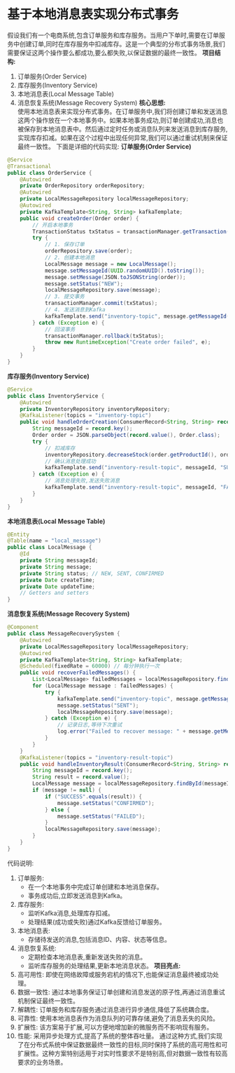 # 基于本地消息表实现分布式事务
<font style="color:rgba(0, 0, 0, 0.82);">假设我们有一个电商系统,包含订单服务和库存服务。当用户下单时,需要在订单服务中创建订单,同时在库存服务中扣减库存。这是一个典型的分布式事务场景,我们需要保证这两个操作要么都成功,要么都失败,以保证数据的最终一致性。</font>
**<font style="color:rgba(0, 0, 0, 0.82);">项目结构:</font>**
1. <font style="color:rgba(0, 0, 0, 0.82);">订单服务(Order Service)</font>
2. <font style="color:rgba(0, 0, 0, 0.82);">库存服务(Inventory Service)</font>
3. <font style="color:rgba(0, 0, 0, 0.82);">本地消息表(Local Message Table)</font>
4. <font style="color:rgba(0, 0, 0, 0.82);">消息恢复系统(Message Recovery System)</font>
**<font style="color:rgba(0, 0, 0, 0.82);">核心思想:</font>**<font style="color:rgba(0, 0, 0, 0.82);">  
</font><font style="color:rgba(0, 0, 0, 0.82);">使用本地消息表来实现分布式事务。在订单服务中,我们将创建订单和发送消息这两个操作放在一个本地事务中。如果本地事务成功,则订单创建成功,消息也被保存到本地消息表中。然后通过定时任务或消息队列来发送消息到库存服务,实现库存扣减。如果在这个过程中出现任何异常,我们可以通过重试机制来保证最终一致性。</font>
<font style="color:rgba(0, 0, 0, 0.82);">下面是详细的代码实现:</font>
**<font style="color:rgba(0, 0, 0, 0.82);">订单服务(Order Service)</font>**
```java
@Service  
@Transactional  
public class OrderService {  
    @Autowired  
    private OrderRepository orderRepository;  
    @Autowired  
    private LocalMessageRepository localMessageRepository;  
    @Autowired  
    private KafkaTemplate<String, String> kafkaTemplate;  
    public void createOrder(Order order) {  
        // 开启本地事务  
        TransactionStatus txStatus = transactionManager.getTransaction(new DefaultTransactionDefinition());  
        try {  
            // 1. 保存订单  
            orderRepository.save(order);  
            // 2. 创建本地消息  
            LocalMessage message = new LocalMessage();  
            message.setMessageId(UUID.randomUUID().toString());  
            message.setMessage(JSON.toJSONString(order));  
            message.setStatus("NEW");  
            localMessageRepository.save(message);  
            // 3. 提交事务  
            transactionManager.commit(txStatus);  
            // 4. 发送消息到Kafka  
            kafkaTemplate.send("inventory-topic", message.getMessageId(), message.getMessage());  
        } catch (Exception e) {  
            // 回滚事务  
            transactionManager.rollback(txStatus);  
            throw new RuntimeException("Create order failed", e);  
        }  
    }  
}
```
**<font style="color:rgba(0, 0, 0, 0.82);">库存服务(Inventory Service)</font>**
```java
@Service  
public class InventoryService {  
    @Autowired  
    private InventoryRepository inventoryRepository;  
    @KafkaListener(topics = "inventory-topic")  
    public void handleOrderCreation(ConsumerRecord<String, String> record) {  
        String messageId = record.key();  
        Order order = JSON.parseObject(record.value(), Order.class);  
        try {  
            // 扣减库存  
            inventoryRepository.decreaseStock(order.getProductId(), order.getQuantity());  
            // 确认消息处理成功  
            kafkaTemplate.send("inventory-result-topic", messageId, "SUCCESS");  
        } catch (Exception e) {  
            // 消息处理失败,发送失败消息  
            kafkaTemplate.send("inventory-result-topic", messageId, "FAILED");  
        }  
    }  
}
```
**<font style="color:rgba(0, 0, 0, 0.82);">本地消息表(Local Message Table)</font>**
```java
@Entity  
@Table(name = "local_message")  
public class LocalMessage {  
    @Id  
    private String messageId;  
    private String message;  
    private String status; // NEW, SENT, CONFIRMED  
    private Date createTime;  
    private Date updateTime;  
    // Getters and setters  
}
```
**<font style="color:rgba(0, 0, 0, 0.82);">消息恢复系统(Message Recovery System)</font>**
```java
@Component  
public class MessageRecoverySystem {  
    @Autowired  
    private LocalMessageRepository localMessageRepository;  
    @Autowired  
    private KafkaTemplate<String, String> kafkaTemplate;  
    @Scheduled(fixedRate = 60000) // 每分钟执行一次  
    public void recoverFailedMessages() {  
        List<LocalMessage> failedMessages = localMessageRepository.findByStatusAndCreateTimeBefore("NEW", new Date(System.currentTimeMillis() - 300000)); // 5分钟前的消息  
        for (LocalMessage message : failedMessages) {  
            try {  
                kafkaTemplate.send("inventory-topic", message.getMessageId(), message.getMessage());  
                message.setStatus("SENT");  
                localMessageRepository.save(message);  
            } catch (Exception e) {  
                // 记录日志,等待下次重试  
                log.error("Failed to recover message: " + message.getMessageId(), e);  
            }  
        }  
    }  
    @KafkaListener(topics = "inventory-result-topic")  
    public void handleInventoryResult(ConsumerRecord<String, String> record) {  
        String messageId = record.key();  
        String result = record.value();  
        LocalMessage message = localMessageRepository.findById(messageId).orElse(null);  
        if (message != null) {  
            if ("SUCCESS".equals(result)) {  
                message.setStatus("CONFIRMED");  
            } else {  
                message.setStatus("FAILED");  
            }  
            localMessageRepository.save(message);  
        }  
    }  
}
```
<font style="color:rgba(0, 0, 0, 0.82);">代码说明:</font>
1. <font style="color:rgba(0, 0, 0, 0.82);">订单服务:</font>
    - <font style="color:rgba(0, 0, 0, 0.82);">在一个本地事务中完成订单创建和本地消息保存。</font>
    - <font style="color:rgba(0, 0, 0, 0.82);">事务成功后,立即发送消息到Kafka。</font>
2. <font style="color:rgba(0, 0, 0, 0.82);">库存服务:</font>
    - <font style="color:rgba(0, 0, 0, 0.82);">监听Kafka消息,处理库存扣减。</font>
    - <font style="color:rgba(0, 0, 0, 0.82);">处理结果(成功或失败)通过Kafka反馈给订单服务。</font>
3. <font style="color:rgba(0, 0, 0, 0.82);">本地消息表:</font>
    - <font style="color:rgba(0, 0, 0, 0.82);">存储待发送的消息,包括消息ID、内容、状态等信息。</font>
4. <font style="color:rgba(0, 0, 0, 0.82);">消息恢复系统:</font>
    - <font style="color:rgba(0, 0, 0, 0.82);">定期检查本地消息表,重新发送失败的消息。</font>
    - <font style="color:rgba(0, 0, 0, 0.82);">监听库存服务的处理结果,更新本地消息状态。</font>
**<font style="color:rgba(0, 0, 0, 0.82);">项目亮点:</font>**
1. <font style="color:rgba(0, 0, 0, 0.82);">高可用性: 即使在网络故障或服务宕机的情况下,也能保证消息最终被成功处理。</font>
2. <font style="color:rgba(0, 0, 0, 0.82);">数据一致性: 通过本地事务保证订单创建和消息发送的原子性,再通过消息重试机制保证最终一致性。</font>
3. <font style="color:rgba(0, 0, 0, 0.82);">解耦性: 订单服务和库存服务通过消息进行异步通信,降低了系统耦合度。</font>
4. <font style="color:rgba(0, 0, 0, 0.82);">可靠性: 使用本地消息表作为消息队列的可靠存储,避免了消息丢失的风险。</font>
5. <font style="color:rgba(0, 0, 0, 0.82);">扩展性: 该方案易于扩展,可以方便地增加新的微服务而不影响现有服务。</font>
6. <font style="color:rgba(0, 0, 0, 0.82);">性能: 采用异步处理方式,提高了系统的整体吞吐量。</font>
<font style="color:rgba(0, 0, 0, 0.82);">通过这种方式,我们实现了在分布式系统中保证数据最终一致性的目标,同时保持了系统的高可用性和可扩展性。这种方案特别适用于对实时性要求不是特别高,但对数据一致性有较高要求的业务场景。</font>
